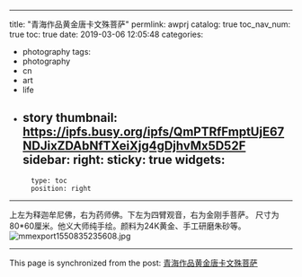 
---
title: "青海作品黄金唐卡文殊菩萨"
permlink: awprj
catalog: true
toc_nav_num: true
toc: true
date: 2019-03-06 12:05:48
categories:
- photography
tags:
- photography
- cn
- art
- life
- story
thumbnail: https://ipfs.busy.org/ipfs/QmPTRfFmptUjE67NDJixZDAbNfTXeiXjg4gDjhvMx5D52F
sidebar:
    right:
        sticky: true
widgets:
    -
        type: toc
        position: right
---


上左为释迦牟尼佛，右为药师佛。下左为四臂观音，右为金刚手菩萨。
尺寸为80*60厘米。他义大师纯手绘。颜料为24K黄金、手工研磨朱砂等。
![mmexport1550835235608.jpg](https://ipfs.busy.org/ipfs/QmPTRfFmptUjE67NDJixZDAbNfTXeiXjg4gDjhvMx5D52F)


- - -

This page is synchronized from the post: [青海作品黄金唐卡文殊菩萨](https://steemit.com/@andrewma/awprj)
